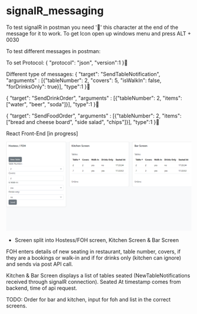 # signalR_messaging

To test signalR in postman you need '' this character at the end of the message for it to work.
To get Icon open up windows menu and press ALT + 0030

To test different messages in postman:

To set Protocol:
{ "protocol": "json", "version":1 }

Different type of messages:
{
    "target": "SendTableNotification",
    "arguments" : [{"tableNumber": 2, "covers": 5, "isWalkIn": false, "forDrinksOnly": true}],
    "type":1
}

{
    "target": "SendDrinkOrder",
    "arguments" : [{"tableNumber": 2, "items": ["water", "beer", "soda"]}],
    "type":1
}

{
    "target": "SendFoodOrder",
    "arguments" : [{"tableNumber": 2, "items": ["bread and cheese board", "side salad", "chips"]}],
    "type":1
}

React Front-End [in progress]

![OrderUp React frontend](image.png)

- Screen split into Hostess/FOH screen, Kitchen Screen & Bar Screen

FOH enters details of new seating in restaurant, table number, covers, if they are a bookings or walk-in and if for drinks only (kitchen can ignore) and sends via post API call.

Kitchen & Bar Screen displays a list of tables seated (NewTableNotifications received through signalR connection). Seated At timestamp comes from backend, time of api request. 

TODO: Order for bar and kitchen, input for foh and list in the correct screens.
